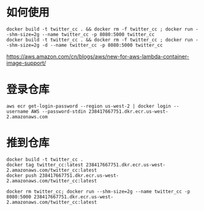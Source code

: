 # 如何使用
```shell
docker build -t twitter_cc . && docker rm -f twitter_cc ; docker run --shm-size=2g --name twitter_cc -p 8080:5000 twitter_cc
docker build -t twitter_cc . && docker rm -f twitter_cc ; docker run --shm-size=2g -d --name twitter_cc -p 8080:5000 twitter_cc
```

https://aws.amazon.com/cn/blogs/aws/new-for-aws-lambda-container-image-support/

# 登录仓库
```shell
aws ecr get-login-password --region us-west-2 | docker login --username AWS --password-stdin 238417667751.dkr.ecr.us-west-2.amazonaws.com
```

# 推到仓库
```shell
docker build -t twitter_cc .
docker tag twitter_cc:latest 238417667751.dkr.ecr.us-west-2.amazonaws.com/twitter_cc:latest
docker push 238417667751.dkr.ecr.us-west-2.amazonaws.com/twitter_cc:latest
```

```shell
docker rm twitter_cc; docker run --shm-size=2g --name twitter_cc -p 8080:5000 238417667751.dkr.ecr.us-west-2.amazonaws.com/twitter_cc:latest 
```